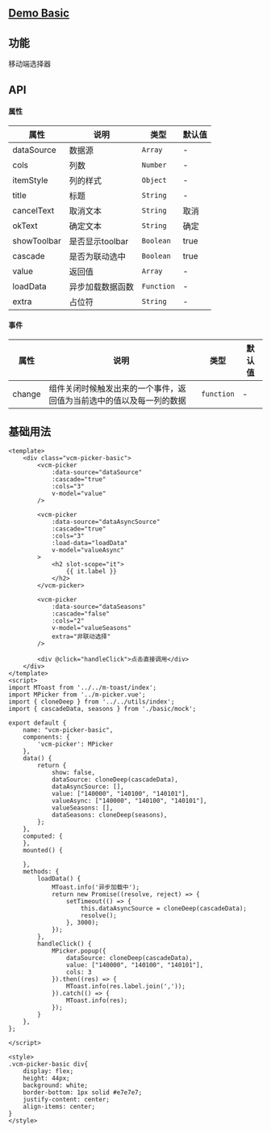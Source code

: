 ## [Demo Basic](https://wya-team.github.io/wya-vc/dist/web/m-picker/basic.html)
## 功能
移动端选择器

## API

#### 属性

属性 | 说明 | 类型 | 默认值
---|---|---|---
dataSource | 数据源 | `Array` | -
cols | 列数 | `Number` | -
itemStyle | 列的样式 | `Object` | -
title | 标题 | `String` | -
cancelText | 取消文本 | `String` | 取消
okText | 确定文本 | `String` |  确定
showToolbar | 是否显示toolbar | `Boolean` | true
cascade | 是否为联动选中 | `Boolean` | true
value | 返回值 | `Array` | -
loadData | 异步加载数据函数 | `Function` | -
extra | 占位符 | `String` | -



#### 事件

属性 | 说明 | 类型 | 默认值
---|---|---|---
change | 组件关闭时候触发出来的一个事件，返回值为当前选中的值以及每一列的数据 | `function` | -



## 基础用法

```
<template>
	<div class="vcm-picker-basic">
		<vcm-picker
			:data-source="dataSource"
			:cascade="true"
			:cols="3"
			v-model="value"
		/>

		<vcm-picker
			:data-source="dataAsyncSource"
			:cascade="true"
			:cols="3"
			:load-data="loadData"
			v-model="valueAsync"
		>
			<h2 slot-scope="it">
				{{ it.label }}
			</h2>
		</vcm-picker>

		<vcm-picker
			:data-source="dataSeasons"
			:cascade="false"
			:cols="2"
			v-model="valueSeasons"
			extra="非联动选择"
		/>

		<div @click="handleClick">点击直接调用</div>
	</div>
</template>
<script>
import MToast from '../../m-toast/index';
import MPicker from '../m-picker.vue';
import { cloneDeep } from '../../utils/index';
import { cascadeData, seasons } from './basic/mock';

export default {
	name: "vcm-picker-basic",
	components: {
		'vcm-picker': MPicker
	},
	data() {
		return {
			show: false,
			dataSource: cloneDeep(cascadeData),
			dataAsyncSource: [],
			value: ["140000", "140100", "140101"],
			valueAsync: ["140000", "140100", "140101"],
			valueSeasons: [],
			dataSeasons: cloneDeep(seasons),
		};
	},
	computed: {
	},
	mounted() {

	},
	methods: {
		loadData() {
			MToast.info('异步加载中');
			return new Promise((resolve, reject) => {
				setTimeout(() => {
					this.dataAsyncSource = cloneDeep(cascadeData);
					resolve();
				}, 3000);
			});
		},
		handleClick() {
			MPicker.popup({
				dataSource: cloneDeep(cascadeData),
				value: ["140000", "140100", "140101"],
				cols: 3
			}).then((res) => {
				MToast.info(res.label.join(','));
			}).catch(() => {
				MToast.info(res);
			});
		}
	},
};

</script>

<style>
.vcm-picker-basic div{
	display: flex;
	height: 44px;
	background: white;
	border-bottom: 1px solid #e7e7e7;
	justify-content: center;
	align-items: center;
}
</style>

```